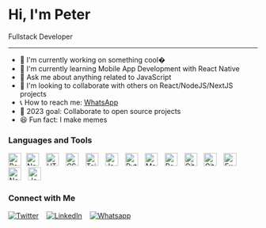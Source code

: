 # Hi, I'm Peter

Fullstack Developer

---

- 🔭 I'm currently working on something cool�
- 🌱 I'm currently learning Mobile App Development with React Native
- 🎤 Ask me about anything related to JavaScript
- 💞️ I'm looking to collaborate with others on React/NodeJS/NextJS projects
- 📞 How to reach me: [WhatsApp](https://wa.me/254700119134)
- 🎯 2023 goal: Collaborate to open source projects
- 😆 Fun fact: I make memes

### Languages and Tools

<img alt="React" width="26px" style="padding-right:10px;" src="https://cdn.jsdelivr.net/gh/devicons/devicon/icons/react/react-original.svg" /><img alt="NodeJS" width="26px" style="padding-right:10px;" src="https://cdn.jsdelivr.net/gh/devicons/devicon/icons/nodejs/nodejs-original.svg" />
<img alt="HTML" width="26px" style="padding-right:10px;" src="https://cdn.jsdelivr.net/gh/devicons/devicon/icons/html5/html5-original.svg"/>
<img alt="CSS" width="26px" style="padding-right:10px;" src="https://cdn.jsdelivr.net/gh/devicons/devicon/icons/css3/css3-original.svg" />
<img alt="Tailwind CSS" width="26px" style="padding-right:10px;" src="https://cdn.jsdelivr.net/gh/devicons/devicon/icons/tailwindcss/tailwindcss-plain.svg" />
<img alt="JavaScript" width="26px" style="padding-right:10px;" src="https://cdn.jsdelivr.net/gh/devicons/devicon/icons/javascript/javascript-original.svg" />
<img alt="Python" width="26px" style="padding-right:10px;" src="https://cdn.jsdelivr.net/gh/devicons/devicon/icons/python/python-plain.svg"/>
<img alt="MongoDB" width="26px" style="padding-right:10px;" src="https://cdn.jsdelivr.net/gh/devicons/devicon/icons/mongodb/mongodb-original.svg" />
<img alt="PostgreSQL" width="26px" style="padding-right:10px;" src="https://cdn.jsdelivr.net/gh/devicons/devicon/icons/postgresql/postgresql-original.svg" />
<img alt="Git" width="26px" style="padding-right:10px;" src="https://cdn.jsdelivr.net/gh/devicons/devicon/icons/git/git-original.svg" />
<img alt="GitHub" width="26px" style="padding-right:10px;" src="https://cdn.jsdelivr.net/gh/devicons/devicon/icons/github/github-original.svg"/>
<img alt="Express" width="26px" style="padding-right:10px;" src="https://cdn.jsdelivr.net/gh/devicons/devicon/icons/express/express-original.svg" />
<img alt="NextJS" width="26px" style="padding-right:10px;" src="https://cdn.jsdelivr.net/gh/devicons/devicon/icons/nextjs/nextjs-original-wordmark.svg" />
<img alt="Jest" width="26px" style="padding-right:10px;" src="https://cdn.jsdelivr.net/gh/devicons/devicon/icons/jest/jest-plain.svg" />

### Connect with Me

[![Twitter](https://link.com)](https://twitter.com/ptrgitonga)
&nbsp;&nbsp;
[![LinkedIn](https://link.com)](https://www.linkedin.com/in/petergitonga)
&nbsp;&nbsp;
[![Whatsapp](https://link.com)](https://wa.me/254700119134)

<!---
pptrgi/pptrgi is a ✨ special ✨ repository because its `README.md` (this file) appears on your GitHub profile.
You can click the Preview link to take a look at your changes.
--->
